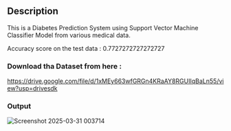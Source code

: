 ## Description
This is a Diabetes Prediction System using Support Vector Machine Classifier Model from various medical data.

Accuracy score on the test data :  0.7727272727272727

### Download tha Dataset from here : 
https://drive.google.com/file/d/1xMEy663wfGRGn4KRaAY8RGUIIqBaLn55/view?usp=drivesdk

### Output 
![Screenshot 2025-03-31 003714](https://github.com/user-attachments/assets/ab985619-32fb-4fb6-83c1-d3f033a22a75)
